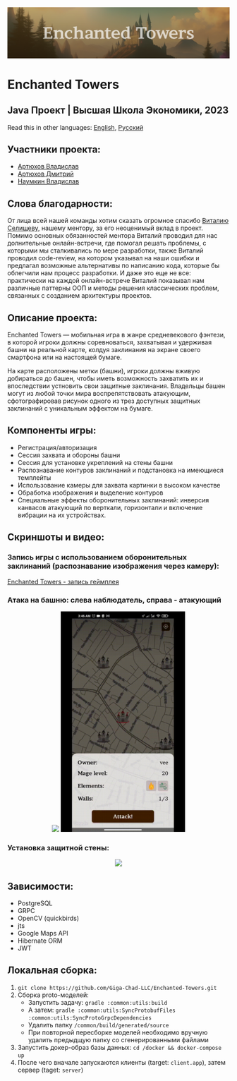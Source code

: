 <div style="text-align: center; width: 100%;">
    <img src="assets/images/titled-background.png" />
</div>

# Enchanted Towers
## Java Проект | Высшая Школа Экономики, 2023


Read this in other languages: [English](./README.md), [Русский](./README.ru.md)

## Участники проекта:

- [Артюхов Владислав](https://github.com/Vladislav0Art)
- [Артюхов Дмитрий](https://github.com/dmitrii-artuhov)
- [Наумкин Владислав](https://github.com/dezd4r)

## Слова благодарности:

От лица всей нашей команды хотим сказать огромное спасибо [Виталию Селищеву](https://github.com/vvselischev), нашему ментору, за его неоценимый вклад в проект. Помимо основных обязанностей ментора Виталий проводил для нас долнительные онлайн-встречи, где помогал решать проблемы, с которыми мы сталкивались по мере разработки, также Виталий проводил code-review, на котором указывал на наши ошибки и предлагал возможные альтернативы по написанию кода, которые бы облегчили нам процесс разработки. И даже это еще не все: практически на каждой онлайн-встрече Виталий показывал нам различные паттерны ООП и методы решения классических проблем, связанных с созданием архитектуры проектов.

## Описание проекта:

Enchanted Towers — мобильная игра в жанре средневекового фэнтези, в которой игроки должны соревноваться, захватывая и удерживая башни на реальной карте, колдуя заклинания на экране своего смартфона или на настоящей бумаге.

На карте расположены метки (башни), игроки должны вживую добираться до башен, чтобы иметь возможность захватить их и впоследствии устновить свои защитные заклинания. Владельцы башен могут из любой точки мира воспрепятствовать атакующим, сфотографировав рисунок одного из трез доступных защитных заклинаний с уникальным эффектом на бумаге.

## Компоненты игры:

- Регистрация/авторизация
- Сессия захвата и обороны башни
- Сессия для установке укреплений на стены башни
- Распознавание контуров заклинаний и подстановка на имеющиеся темплейты
- Использование камеры для захвата картинки в высоком качестве
- Обработка изображения и выделение контуров
- Специальные эффекты оборонительных заклинаний: инверсия канвасов атакующий по верткали, горизонтали и включение вибрации на их устройствах.


## Скриншоты и видео:

### Запись игры с использованием оборонительных заклинаний (распознавание изображения через камеру):

[Enchanted Towers - запись геймплея](https://drive.google.com/file/d/1r4isSCaLmbLplhZf8eS9OvL7gWaWBl1V/view?usp=sharing)


### **Атака на башню**: слева наблюдатель, справа - атакующий

<div style="text-align: center;">
    <img height="500" src="assets/gifs/spectator-1.gif"  />
    <img height="500" src="assets/gifs/attacker-1.gif"  />
</div>


### **Установка защитной стены**:

<div style="text-align: center;">
    <img height="500" src="assets/gifs/wall-protection.gif"  />
</div>


## Зависимости:

- PostgreSQL
- GRPC
- OpenCV (quickbirds)
- jts
- Google Maps API
- Hibernate ORM
- JWT

## Локальная сборка:

1. `git clone https://github.com/Giga-Chad-LLC/Enchanted-Towers.git`
2. Сборка proto-моделей:
    - Запустить задачу: `gradle :common:utils:build`
    - А затем: `gradle :common:utils:SyncProtobufFiles :common:utils:SyncProtoGrpcDependencies`
    - Удалить папку `/common/build/generated/source`
    - При повторной пересборке моделей необходимо вручную удалить предыдщую папку со сгенерированными файлами
3. Запустить докер-образ базы данных: `cd /docker && docker-compose up`
4. После чего вначале запускаются клиенты (target: `client.app`), затем сервер (taget: `server`)
